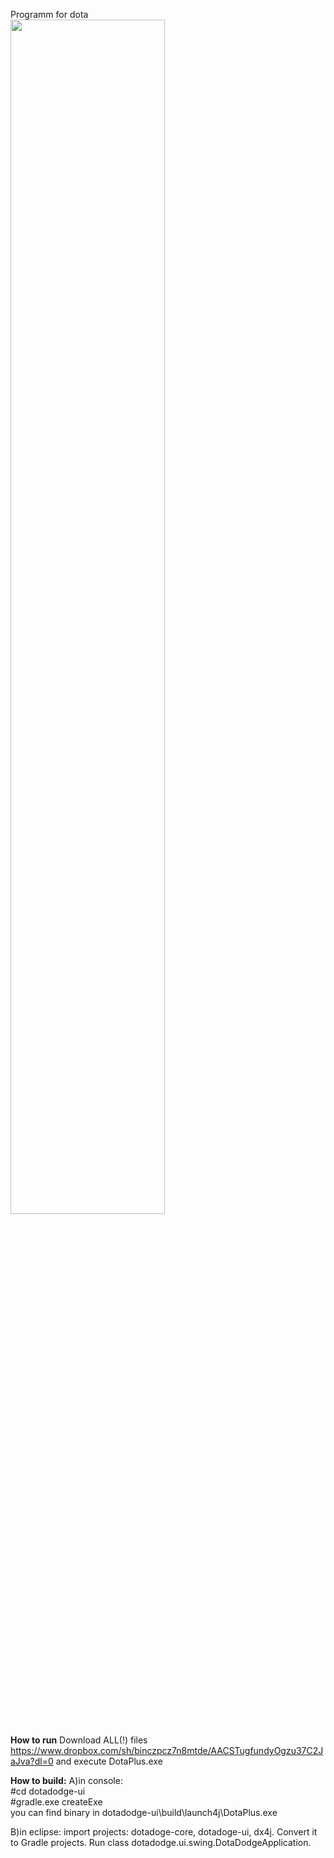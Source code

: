 Programm for dota<br>
<img src="https://gyazo.com/700963e464791723ff0bb4f4ed7e82c4.png" height="70%" width="70%"/>


<b>How to run</b>
Download ALL(!) files https://www.dropbox.com/sh/binczpcz7n8mtde/AACSTugfundyOgzu37C2JaJva?dl=0 and execute DotaPlus.exe

<b>How to build:</b>
A)in console:<br>
 #cd dotadodge-ui<br>
 #gradle.exe createExe<br>
you can find binary in dotadodge-ui\build\launch4j\DotaPlus.exe

B)in eclipse:
import projects: dotadoge-core, dotadoge-ui, dx4j. Convert it to Gradle projects. Run class dotadodge.ui.swing.DotaDodgeApplication.
